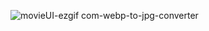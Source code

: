 ![movieUI-ezgif com-webp-to-jpg-converter](https://github.com/user-attachments/assets/6ad37686-3bc8-48b0-893d-fc8f2c165d35)

